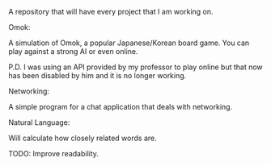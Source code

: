 A repository that will have every project that I am working on. 

Omok:

A simulation of Omok, a popular Japanese/Korean board game. 
You can play against a strong AI or even online. 

P.D. I was using an API provided by my professor to play online but that now has been disabled by him and it is no longer working. 

Networking: 

A simple program for a chat application that deals with networking. 

Natural Language: 

Will calculate how closely related words are. 

TODO:
Improve readability. 
